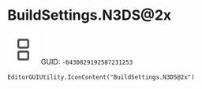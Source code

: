 # BuildSettings.N3DS@2x
![](/img/BuildSettings.N3DS@2x.png)
GUID: `-6430829192587231253`
```
EditorGUIUtility.IconContent("BuildSettings.N3DS@2x")
```
